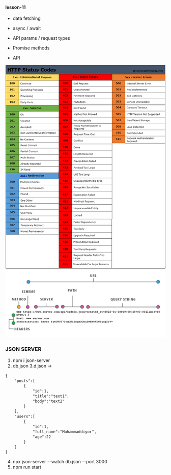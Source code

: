 #### lesson-11
- data fetching
- async / await
- API params / request types
- Promise methods

- API

![alt text](image.png)
![alt text](image-1.png)


### JSON SERVER

1. npm i json-server
2. db.json
3.d.json ->
```
{
    "posts":[
        {
            "id":1,
            "title":"text1",
            "body":"text2"
        }
    ],
    "users":[
        {
            "id":1,
            "full_name":"Muhammaddiyor",
            "age":22
        }
    ]
}
```

4. npx json-server --watch db.json --port 3000 
5. npm run start